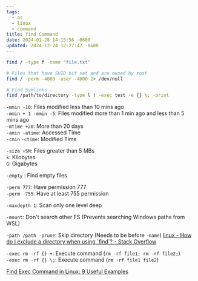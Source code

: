 ```yaml
---
tags:
  - os
  - linux
  - command
title: find Command
date: 2024-01-28 14:15:56 -0600
updated: 2024-12-24 12:27:47 -0600
---
```


````bash
find / -type f -name "file.txt"

# Files that have SUID bit set and are owned by root
find / -perm -4000 -user -4000 2> /dev/null

# Find Symlinks
find /path/to/directory -type l ! -exec test -e {} \; -print
````

`-mmin -10`: Files modified less than 10 mins ago  
`-mmin + 1 -mmin -5`: Files modified more than 1 min ago and less than 5 mins ago  
`-mtime +20`: More than 20 days  
`-amin -atime`: Accessed Time  
`-cmin` `-ctime`: Modified Time

`-size +5M`: Files greater than 5 MBs  
`k`: Kilobytes  
`G`: Gigabytes

`-empty` : Find empty files

`-perm 777`: Have permission 777  
`-perm -755`: Have at least 755 permission

`-maxdepth 1`: Scan only one level deep

`-mount`: Don't search other FS (Prevents searching Windows paths from WSL)  

`-path /path -prune`: Skip directory (Needs to be before `-name`)
[linux - How do I exclude a directory when using \`find\`? - Stack Overflow](https://stackoverflow.com/questions/4210042/how-do-i-exclude-a-directory-when-using-find)

`-exec rm -rf {} +`: Execute command (`rm -rf file1; rm -rf file2;`)  
`-exec rm -rf {} \;`: Execute command (`rm -rf file1 file2`)

[Find Exec Command in Linux: 9 Useful Examples](https://linuxhandbook.com/find-exec-command/)
